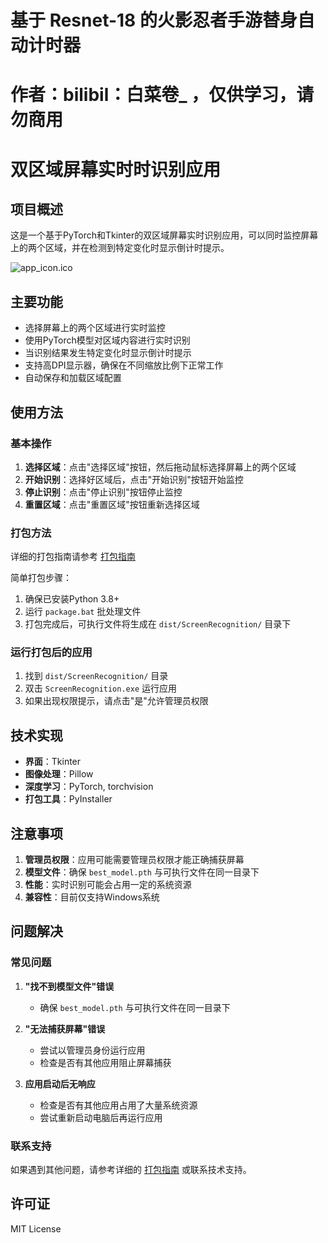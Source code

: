 # 基于 Resnet-18 的火影忍者手游替身自动计时器


# 作者：bilibil：白菜卷_   ，仅供学习，请勿商用


# 双区域屏幕实时时识别应用

## 项目概述

这是一个基于PyTorch和Tkinter的双区域屏幕实时识别应用，可以同时监控屏幕上的两个区域，并在检测到特定变化时显示倒计时提示。

![app_icon.ico](app_icon.ico)

## 主要功能

- 选择屏幕上的两个区域进行实时监控
- 使用PyTorch模型对区域内容进行实时识别
- 当识别结果发生特定变化时显示倒计时提示
- 支持高DPI显示器，确保在不同缩放比例下正常工作
- 自动保存和加载区域配置

## 使用方法

### 基本操作

1. **选择区域**：点击"选择区域"按钮，然后拖动鼠标选择屏幕上的两个区域
2. **开始识别**：选择好区域后，点击"开始识别"按钮开始监控
3. **停止识别**：点击"停止识别"按钮停止监控
4. **重置区域**：点击"重置区域"按钮重新选择区域

### 打包方法

详细的打包指南请参考 [打包指南](packaging_guide.md)

简单打包步骤：

1. 确保已安装Python 3.8+
2. 运行 `package.bat` 批处理文件
3. 打包完成后，可执行文件将生成在 `dist/ScreenRecognition/` 目录下

### 运行打包后的应用

1. 找到 `dist/ScreenRecognition/` 目录
2. 双击 `ScreenRecognition.exe` 运行应用
3. 如果出现权限提示，请点击"是"允许管理员权限

## 技术实现

- **界面**：Tkinter
- **图像处理**：Pillow
- **深度学习**：PyTorch, torchvision
- **打包工具**：PyInstaller

## 注意事项

1. **管理员权限**：应用可能需要管理员权限才能正确捕获屏幕
2. **模型文件**：确保 `best_model.pth` 与可执行文件在同一目录下
3. **性能**：实时识别可能会占用一定的系统资源
4. **兼容性**：目前仅支持Windows系统

## 问题解决

### 常见问题

1. **"找不到模型文件"错误**
   - 确保 `best_model.pth` 与可执行文件在同一目录下

2. **"无法捕获屏幕"错误**
   - 尝试以管理员身份运行应用
   - 检查是否有其他应用阻止屏幕捕获

3. **应用启动后无响应**
   - 检查是否有其他应用占用了大量系统资源
   - 尝试重新启动电脑后再运行应用

### 联系支持

如果遇到其他问题，请参考详细的 [打包指南](packaging_guide.md) 或联系技术支持。

## 许可证

MIT License

